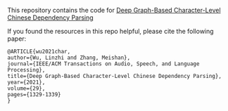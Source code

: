 
This repository contains the code for [Deep Graph-Based Character-Level Chinese Dependency Parsing](https://ieeexplore.ieee.org/document/9381612)


If you found the resources in this repo helpful, please cite the following paper:
```
@ARTICLE{wu2021char,  
author={Wu, Linzhi and Zhang, Meishan},  
journal={IEEE/ACM Transactions on Audio, Speech, and Language Processing},   
title={Deep Graph-Based Character-Level Chinese Dependency Parsing},   
year={2021},  
volume={29},  
pages={1329-1339}
}
```
